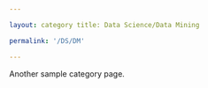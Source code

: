```yaml
---

layout: category title: Data Science/Data Mining

permalink: '/DS/DM'

---
```


Another sample category page.
